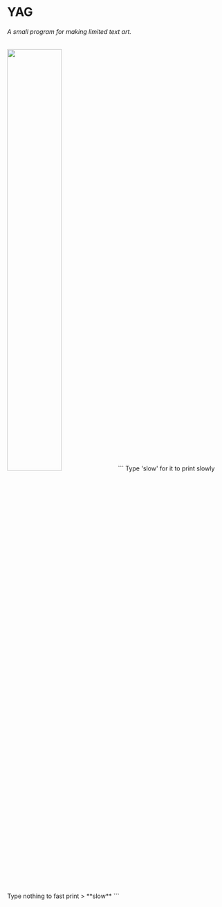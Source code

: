 # YAG
###### *A small program for making limited text art.*

<img src="https://i.imgur.com/QPYVlMU.gif" width="50%">
```
Type 'slow' for it to print slowly
Type nothing to fast print > **slow**
```
